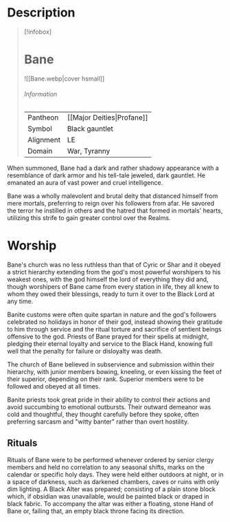 # Description

> [!infobox]
> # Bane
> ![[Bane.webp|cover hsmall]]
> ###### Information
> | | |
> |---|---|
> | Pantheon | [[Major Deities\|Profane]] |
> | Symbol | Black gauntlet |
> | Alignment | LE |
> | Domain | War, Tyranny |

When summoned, Bane had a dark and rather shadowy appearance with a resemblance of dark armor and his tell-tale jeweled, dark gauntlet. He emanated an aura of vast power and cruel intelligence.

Bane was a wholly malevolent and brutal deity that distanced himself from mere mortals, preferring to reign over his followers from afar. He savored the terror he instilled in others and the hatred that formed in mortals' hearts, utilizing this strife to gain greater control over the Realms.

# Worship

Bane's church was no less ruthless than that of Cyric or Shar and it obeyed a strict hierarchy extending from the god's most powerful worshipers to his weakest ones, with the god himself the lord of everything they did and, though worshipers of Bane came from every station in life, they all knew to whom they owed their blessings, ready to turn it over to the Black Lord at any time.

Banite customs were often quite spartan in nature and the god's followers celebrated no holidays in honor of their god, instead showing their gratitude to him through service and the ritual torture and sacrifice of sentient beings offensive to the god. Priests of Bane prayed for their spells at midnight, pledging their eternal loyalty and service to the Black Hand, knowing full well that the penalty for failure or disloyalty was death.

The church of Bane believed in subservience and submission within their hierarchy, with junior members bowing, kneeling, or even kissing the feet of their superior, depending on their rank. Superior members were to be followed and obeyed at all times.

Banite priests took great pride in their ability to control their actions and avoid succumbing to emotional outbursts. Their outward demeanor was cold and thoughtful, they thought carefully before they spoke, often preferring sarcasm and "witty banter" rather than overt hostility.

## Rituals

Rituals of Bane were to be performed whenever ordered by senior clergy members and held no correlation to any seasonal shifts, marks on the calendar or specific holy days. They were held either outdoors at night, or in a space of darkness, such as darkened chambers, caves or ruins with only dim lighting. A Black Alter was prepared; consisting of a plain stone block which, if obsidian was unavailable, would be painted black or draped in black fabric. To accompany the altar was either a floating, stone Hand of Bane or, failing that, an empty black throne facing its direction.